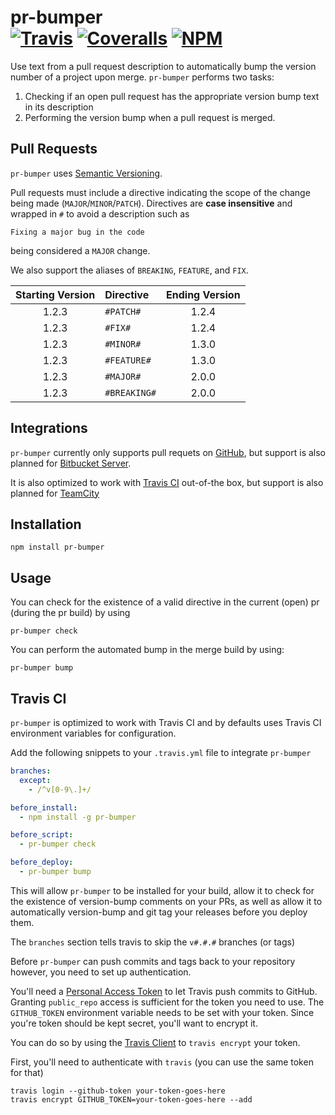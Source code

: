 [ci-img]: https://img.shields.io/travis/ciena-blueplanet/pr-bumper.svg "Travis CI Build Status"
[ci-url]: https://travis-ci.org/ciena-blueplanet/pr-bumper

[cov-img]: https://img.shields.io/coveralls/ciena-blueplanet/pr-bumper.svg "Coveralls Code Coverage"
[cov-url]: https://coveralls.io/github/ciena-blueplanet/pr-bumper

[npm-img]: https://img.shields.io/npm/v/pr-bumper.svg "NPM Version"
[npm-url]: https://www.npmjs.com/package/pr-bumper

# pr-bumper <br /> [![Travis][ci-img]][ci-url] [![Coveralls][cov-img]][cov-url] [![NPM][npm-img]][npm-url]

Use text from a pull request description to automatically bump the version number of a project upon merge.
`pr-bumper` performs two tasks:
 1. Checking if an open pull request has the appropriate version bump text in its description
 1. Performing the version bump when a pull request is merged.

## Pull Requests
`pr-bumper` uses [Semantic Versioning](http://semver.org/).

Pull requests must include a directive indicating the
scope of the change being made (`MAJOR`/`MINOR`/`PATCH`). Directives are **case insensitive** and wrapped in `#` to
avoid a description such as

```
Fixing a major bug in the code
```

being considered a `MAJOR` change.

We also support the aliases of `BREAKING`, `FEATURE`, and `FIX`.

| Starting Version | Directive    | Ending Version |
| :--------------: | :----------- | :------------: |
| 1.2.3            | `#PATCH#`    | 1.2.4          |
| 1.2.3            | `#FIX#`      | 1.2.4          |
| 1.2.3            | `#MINOR#`    | 1.3.0          |
| 1.2.3            | `#FEATURE#`  | 1.3.0          |
| 1.2.3            | `#MAJOR#`    | 2.0.0          |
| 1.2.3            | `#BREAKING#` | 2.0.0          |


## Integrations
`pr-bumper` currently only supports pull requets on [GitHub](github.com),
but support is also planned for [Bitbucket Server](https://bitbucket.org/product/server).

It is also optimized to work with [Travis CI](https://travis-ci.org) out-of-the box, but support is also
planned for [TeamCity](https://www.jetbrains.com/teamcity/)

## Installation

```
npm install pr-bumper
```

## Usage
You can check for the existence of a valid directive in the current (open) pr (during the pr build) by using

```
pr-bumper check
```

You can perform the automated bump in the merge build by using:

```
pr-bumper bump
```

## Travis CI
`pr-bumper` is optimized to work with Travis CI and by defaults uses Travis CI environment variables for configuration.

Add the following snippets to your `.travis.yml` file to integrate `pr-bumper`

```yaml
branches:
  except:
    - /^v[0-9\.]+/

before_install:
  - npm install -g pr-bumper

before_script:
  - pr-bumper check

before_deploy:
  - pr-bumper bump
```

This will allow `pr-bumper` to be installed for your build, allow it to check for the existence of version-bump
comments on your PRs, as well as allow it to automatically version-bump and git tag your releases before you deploy
them.

The `branches` section tells travis to skip the `v#.#.#` branches (or tags)

Before `pr-bumper` can push commits and tags back to your repository however, you need to set up authentication.

You'll need a [Personal Access Token](https://help.github.com/articles/creating-an-access-token-for-command-line-use/)
to let Travis push commits to GitHub. Granting `public_repo` access is sufficient for the token you need to use.
The `GITHUB_TOKEN` environment variable needs to be set with your token.
Since you're token should be kept secret, you'll want to encrypt it.

You can do so by using the [Travis Client](https://github.com/travis-ci/travis.rb) to `travis encrypt` your token.

First, you'll need to authenticate with `travis` (you can use the same token for that)

```
travis login --github-token your-token-goes-here
travis encrypt GITHUB_TOKEN=your-token-goes-here --add
```
